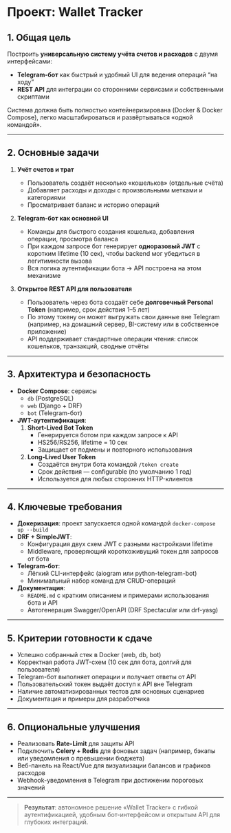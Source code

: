 # Проект: Wallet Tracker

## 1. Общая цель  
Построить **универсальную систему учёта счетов и расходов** с двумя интерфейсами:  
- **Telegram-бот** как быстрый и удобный UI для ведения операций “на ходу”  
- **REST API** для интеграции со сторонними сервисами и собственными скриптами  

Система должна быть полностью контейнеризирована (Docker & Docker Compose), легко масштабироваться и развёртываться «одной командой».

---

## 2. Основные задачи

1. **Учёт счетов и трат**  
   - Пользователь создаёт несколько «кошельков» (отдельные счёта)  
   - Добавляет расходы и доходы с произвольными метками и категориями  
   - Просматривает баланс и историю операций  

2. **Telegram-бот как основной UI**  
   - Команды для быстрого создания кошелька, добавления операции, просмотра баланса  
   - При каждом запросе бот генерирует **одноразовый JWT** с коротким lifetime (10 сек), чтобы backend мог убедиться в легитимности вызова  
   - Вся логика аутентификации бота → API построена на этом механизме  

3. **Открытое REST API для пользователя**  
   - Пользователь через бота создаёт себе **долговечный Personal Token** (например, срок действия 1–5 лет)  
   - По этому токену он может выгружать свои данные вне Telegram (например, на домашний сервер, BI-систему или в собственное приложение)  
   - API поддерживает стандартные операции чтения: список кошельков, транзакций, сводные отчёты  

---

## 3. Архитектура и безопасность

- **Docker Compose**: сервисы
  - `db` (PostgreSQL)
  - `web` (Django + DRF)
  - `bot` (Telegram-бот)
- **JWT-аутентификация**:
  1. **Short-Lived Bot Token**  
     - Генерируется ботом при каждом запросе к API  
     - HS256/RS256, lifetime = 10 сек  
     - Защищает от подмены и повторного использования  
  2. **Long-Lived User Token**  
     - Создаётся внутри бота командой `/token create`  
     - Срок действия — configurable (по умолчанию 1 год)  
     - Используется для любых сторонних HTTP-клиентов  

---

## 4. Ключевые требования


- **Докеризация**: проект запускается одной командой `docker-compose up --build`  
- **DRF + SimpleJWT**:  
  - Конфигурация двух схем JWT с разными настройками lifetime  
  - Middleware, проверяющий короткоживущий токен для запросов от бота  
- **Telegram-бот**:  
  - Лёгкий CLI-интерфейс (aiogram или python-telegram-bot)  
  - Минимальный набор команд для CRUD-операций  
- **Документация**:  
  - `README.md` с кратким описанием и примерами использования бота и API  
  - Автогенерация Swagger/OpenAPI (DRF Spectacular или drf-yasg)  

---

## 5. Критерии готовности к сдаче

- Успешно собранный стек в Docker (web, db, bot)  
- Корректная работа JWT-схем (10 сек для бота, долгий для пользователя)  
- Telegram-бот выполняет операции и получает ответы от API  
- Пользовательский токен выдаёт доступ к API вне Telegram  
- Наличие автоматизированных тестов для основных сценариев  
- Документация и примеры для разработчика  

---

## 6. Опциональные улучшения

- Реализовать **Rate-Limit** для защиты API  
- Подключить **Celery + Redis** для фоновых задач (например, бэкапы или уведомления о превышении бюджета)  
- Веб-панель на React/Vue для визуализации балансов и графиков расходов  
- Webhook-уведомления в Telegram при достижении пороговых значений

---

> **Результат**: автономное решение «Wallet Tracker» с гибкой аутентификацией, удобным бот-интерфейсом и открытым API для глубоких интеграций. 